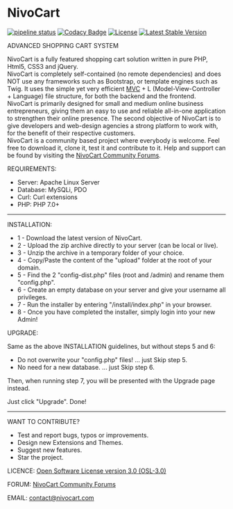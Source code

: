 # NivoCart

[![pipeline status](https://gitlab.com/nivocart/nivocart/badges/master/pipeline.svg)](https://gitlab.com/nivocart/nivocart/commits/master) [![Codacy Badge](https://api.codacy.com/project/badge/Grade/f083a576fade4a7f83d5459569f0fe96)](https://www.codacy.com/app/nivocart/nivocart?utm_source=github.com&amp;utm_medium=referral&amp;utm_content=nivocart/nivocart&amp;utm_campaign=Badge_Grade) [![License](https://poser.pugx.org/nivocart/nivocart/license)](https://packagist.org/packages/nivocart/nivocart) [![Latest Stable Version](https://poser.pugx.org/nivocart/nivocart/v/stable)](https://packagist.org/packages/nivocart/nivocart)

ADVANCED SHOPPING CART SYSTEM

NivoCart is a fully featured shopping cart solution written in pure PHP, Html5, CSS3 and jQuery.<br />
NivoCart is completely self-contained (no remote dependencies) and does NOT use any frameworks such as Bootstrap, or template engines such as Twig. It uses the simple yet very efficient <a href="https://en.wikipedia.org/wiki/Model%E2%80%93view%E2%80%93controller" title="MVC">MVC</a> + L (Model-View-Controller + Language) file structure, for both the backend and the frontend.<br />
NivoCart is primarily designed for small and medium online business entrepreneurs, giving them an easy to use and reliable all-in-one application to strengthen their online presence. The second objective of NivoCart is to give developers and web-design agencies a strong platform to work with, for the benefit of their respective customers.<br />
NivoCart is a community based project where everybody is welcome. Feel free to download it, clone it, test it and contribute to it. Help and support can be found by visiting the <a href="http://forum.nivocart.com" title="Forum">NivoCart Community Forums</a>.

REQUIREMENTS:
- Server: Apache Linux Server
- Database: MySQLi, PDO
- Curl: Curl extensions
- PHP: PHP 7.0+

_____________________________________________________________________________________________


INSTALLATION:

- 1 - Download the latest version of NivoCart.
- 2 - Upload the zip archive directly to your server (can be local or live).
- 3 - Unzip the archive in a temporary folder of your choice.
- 4 - Copy/Paste the content of the "upload" folder at the root of your domain.
- 5 - Find the 2 "config-dist.php" files (root and /admin) and rename them "config.php".
- 6 - Create an empty database on your server and give your username all privileges.
- 7 - Run the installer by entering "<your domain>/install/index.php" in your browser.
- 8 - Once you have completed the installer, simply login into your new Admin!


UPGRADE:

Same as the above INSTALLATION guidelines, but without steps 5 and 6:
- Do not overwrite your "config.php" files!  ... just Skip step 5.
- No need for a new database.  ... just Skip step 6.

Then, when running step 7, you will be presented with the Upgrade page instead.

Just click "Upgrade". Done!

_____________________________________________________________________________________________


WANT TO CONTRIBUTE?
- Test and report bugs, typos or improvements.
- Design new Extensions and Themes.
- Suggest new features.
- Star the project.


LICENCE: <a href="https://opensource.org/licenses/OSL-3.0" title="License">Open Software License version 3.0 (OSL-3.0)</a>

FORUM: <a href="http://forum.nivocart.com" title="Forum">NivoCart Community Forums</a>

EMAIL: contact@nivocart.com

